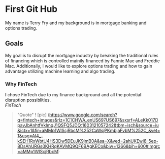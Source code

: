 # First Git Hub
My name is Terry Fry and my background is in mortgage banking and options trading.
## Goals
My goal is to disrupt the mortgage industry by breaking the traditional rules of financing which is controlled mainily financed by Fannie Mae and Freddie Mac.  Additionally, I would like to explore options trading and how to gain advantage utilizing machine learning and algo trading. 
### Why FinTech
I chose FinTech due to my finance background and all the potential disruption possiblities.  
*FinTech*
> "Quote"
! [pic] (https://www.google.com/search?q=fintech+images&rlz=1C1CHWA_enUS697US697&sxsrf=ALeKk017DpavJbAnhtfVklmqJ1QSFQ5JDQ:1603121057242&tbm=isch&source=iu&ictx=1&fir=aMMp1WlScjRbcM%252CaWsjPKmbjaFvbM%252C_&vet=1&usg=AI4_-kSEH1RxWbtU4HS3Dw5DEuJK9jmB0A&sa=X&ved=2ahUKEwi8-5ep-8DsAhURGs0KHRqKAVMQ9QF6BAgKECo&biw=1366&bih=600#imgrc=aMMp1WlScjRbcM)
